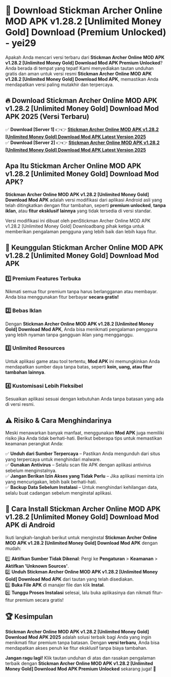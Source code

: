 # 🎯 Download Stickman Archer Online MOD APK v1.28.2 [Unlimited Money Gold] Download (Premium Unlocked) -  yei29

Apakah Anda mencari versi terbaru dari **Stickman Archer Online MOD APK v1.28.2 [Unlimited Money Gold] Download Mod APK Premium Unlocked**? Anda berada di tempat yang tepat! Kami menyediakan tautan unduhan gratis dan aman untuk versi resmi **Stickman Archer Online MOD APK v1.28.2 [Unlimited Money Gold] Download Mod APK**, memastikan Anda mendapatkan versi paling mutakhir dan terpercaya.

## 🔥 Download Stickman Archer Online MOD APK v1.28.2 [Unlimited Money Gold] Download Mod APK 2025 (Versi Terbaru)

✅ **Download [Server 1]** 👉👉 [**Stickman Archer Online MOD APK v1.28.2 [Unlimited Money Gold] Download Mod APK Latest Version 2025**](https://momento.my/?title=Stickman_Archer_Online_MOD_APK_v1.28.2_[Unlimited_Money_Gold]_Download)  
✅ **Download [Server 2]** 👉👉 [**Stickman Archer Online MOD APK v1.28.2 [Unlimited Money Gold] Download Mod APK Latest Version 2025**](https://momento.my/?title=Stickman_Archer_Online_MOD_APK_v1.28.2_[Unlimited_Money_Gold]_Download)  

## Apa Itu Stickman Archer Online MOD APK v1.28.2 [Unlimited Money Gold] Download Mod APK?

**Stickman Archer Online MOD APK v1.28.2 [Unlimited Money Gold] Download Mod APK** adalah versi modifikasi dari aplikasi Android asli yang telah ditingkatkan dengan fitur tambahan, seperti **premium unlocked**, **tanpa iklan**, atau **fitur eksklusif lainnya** yang tidak tersedia di versi standar.

Versi modifikasi ini dibuat oleh penStickman Archer Online MOD APK v1.28.2 [Unlimited Money Gold] Downloadbang pihak ketiga untuk memberikan pengalaman pengguna yang lebih baik dan lebih kaya fitur.

## 🎯 Keunggulan Stickman Archer Online MOD APK v1.28.2 [Unlimited Money Gold] Download Mod APK

### 1️⃣ Premium Features Terbuka
Nikmati semua fitur premium tanpa harus berlangganan atau membayar. Anda bisa menggunakan fitur berbayar **secara gratis!**

### 2️⃣ Bebas Iklan
Dengan **Stickman Archer Online MOD APK v1.28.2 [Unlimited Money Gold] Download Mod APK**, Anda bisa menikmati pengalaman pengguna yang lebih nyaman tanpa gangguan iklan yang mengganggu.

### 3️⃣ Unlimited Resources
Untuk aplikasi game atau tool tertentu, **Mod APK** ini memungkinkan Anda mendapatkan sumber daya tanpa batas, seperti **koin, uang, atau fitur tambahan lainnya**.

### 4️⃣ Kustomisasi Lebih Fleksibel
Sesuaikan aplikasi sesuai dengan kebutuhan Anda tanpa batasan yang ada di versi resmi.

## ⚠️ Risiko & Cara Menghindarinya

Meski menawarkan banyak manfaat, menggunakan **Mod APK** juga memiliki risiko jika Anda tidak berhati-hati. Berikut beberapa tips untuk memastikan keamanan perangkat Anda:

✅ **Unduh dari Sumber Terpercaya** – Pastikan Anda mengunduh dari situs yang terpercaya untuk menghindari malware.  
✅ **Gunakan Antivirus** – Selalu scan file APK dengan aplikasi antivirus sebelum menginstalnya.  
✅ **Jangan Berikan Izin Akses yang Tidak Perlu** – Jika aplikasi meminta izin yang mencurigakan, lebih baik berhati-hati.  
✅ **Backup Data Sebelum Instalasi** – Untuk menghindari kehilangan data, selalu buat cadangan sebelum menginstal aplikasi.

## 📌 Cara Install Stickman Archer Online MOD APK v1.28.2 [Unlimited Money Gold] Download Mod APK di Android

Ikuti langkah-langkah berikut untuk menginstal **Stickman Archer Online MOD APK v1.28.2 [Unlimited Money Gold] Download Mod APK** dengan mudah:

1️⃣ **Aktifkan Sumber Tidak Dikenal**: Pergi ke **Pengaturan** > **Keamanan** > **Aktifkan 'Unknown Sources'**.  
2️⃣ **Unduh Stickman Archer Online MOD APK v1.28.2 [Unlimited Money Gold] Download Mod APK** dari tautan yang telah disediakan.  
3️⃣ **Buka File APK** di manajer file dan klik **Instal**.  
4️⃣ **Tunggu Proses Instalasi** selesai, lalu buka aplikasinya dan nikmati fitur-fitur premium secara gratis!

## 🏆 Kesimpulan

**Stickman Archer Online MOD APK v1.28.2 [Unlimited Money Gold] Download Mod APK 2025** adalah solusi terbaik bagi Anda yang ingin menikmati fitur premium tanpa batasan. Dengan **versi terbaru**, Anda bisa mendapatkan akses penuh ke fitur eksklusif tanpa biaya tambahan.

**Jangan ragu lagi!** Klik tautan unduhan di atas dan rasakan pengalaman terbaik dengan **Stickman Archer Online MOD APK v1.28.2 [Unlimited Money Gold] Download Mod APK Premium Unlocked** sekarang juga! 🚀
